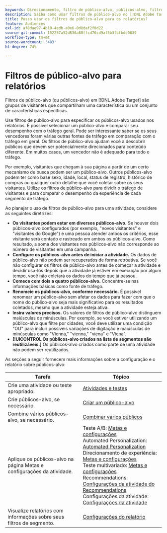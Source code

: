 ```yaml
---
keywords: Direcionamento, filtro de público-alvo, públicos-alvo, filtro
description: Saiba como usar filtros de público-alvo no [!DNL Adobe Target] para exibir dados de visitantes que compartilham características.
title: Posso usar os filtros de público-alvo para os relatórios?
feature: Audiences
exl-id: af8dae97-4b10-4edb-a0e6-0d8daf2f0d22
source-git-commit: 152257a52d836a88ffcd76cd9af5b3fbfbdc0839
workflow-type: tm+mt
source-wordcount: '483'
ht-degree: 74%

---
```


# Filtros de público-alvo para relatórios

Filtros de público-alvo (ou públicos-alvo) em [!DNL Adobe Target] são grupos de visitantes que compartilham uma característica ou um conjunto de características específicas.

Use filtros de público-alvo para especificar os públicos-alvo usados nos relatórios. É possível selecionar um público-alvo e comparar seu desempenho com o tráfego geral. Pode ser interessante saber se os seus vencedores foram várias outras fontes de tráfego em comparação com o tráfego em geral. Os filtros de público-alvo ajudam você a descobrir públicos que devem ser potencialmente direcionados para conteúdo diferente. Em muitos casos, um vencedor não é adequado para todo o tráfego.

Por exemplo, visitantes que chegam à sua página a partir de um certo mecanismo de busca podem ser um público-alvo. Outros públicos-alvo podem ter como base sexo, idade, local, status de registro, histórico de compras ou qualquer outro detalhe que você coletar sobre os seus visitantes. Utilize os filtros de público-alvo para dividir o tráfego de visitantes e para comparar o desempenho da experiência de cada segmento de tráfego.

Ao planejar o uso de filtros de público-alvo para uma atividade, considere as seguintes diretrizes:

* **Os visitantes podem estar em diversos públicos-alvo.** Se houver dois públicos-alvo configurados (por exemplo, &quot;novos visitantes&quot; e &quot;visitantes do Google&quot;) e uma pessoa atender ambos os critérios, esse visitante será contado e rastreado em ambos os públicos-alvo. Como resultado, a soma dos visitantes nos públicos-alvo não corresponde ao número de visitantes em uma campanha.
* **Configure os públicos-alvo antes de iniciar a atividade.** Os dados de público-alvo não podem ser recuperados de forma retroativa. Se você não configurar os filtros de público-alvo antes de começar a atividade e decidir usá-los depois que a atividade já estiver em execução por algum tempo, você não coletará os dados do tempo que já passou.
* **Comece com dois a quatro públicos-alvo.** Concentre-se nas informações básicas como fonte de tráfego.
* **Renomeie os públicos-alvo, conforme necessário.** É possível renomear um público-alvo sem afetar os dados para fazer com que o nome do público-alvo seja mais significativo para os resultados coletados, mesmo que a atividade esteja ativa.
* **Insira valores precisos.** Os valores de filtros de público-alvo distinguem maiúsculas de minúsculas. Por exemplo, se você estiver utilizando um público-alvo que filtre por cidades, você deve utilizar uma condição &quot;OU&quot; para incluir possíveis variações de digitação e maiúsculas de minúsculas como &quot;Vienna,&quot; &quot;vienna,&quot; &quot;viena&quot; e &quot;Viena&quot;.
* **[!UICONTROL Os públicos-alvo criados na lista de segmentos são reutilizáveis.]** Os públicos-alvo criados como parte de uma atividade não podem ser reutilizados.

As seções a seguir fornecem mais informações sobre a configuração e o relatório sobre públicos-alvo:

| Tarefa | Tópico |
|--- |--- |
| Crie uma atividade ou teste apropriado. | [Atividades e testes](/help/main/c-intro/target-key-concepts.md) |
| Crie públicos-alvo, se necessário. | [Criar um público-alvo](/help/main/c-target/c-audiences/create-audience.md) |
| Combine vários públicos-alvo, se necessário. | [Combinar vários públicos](/help/main/c-target/combining-multiple-audiences.md) |
| Aplique os públicos-alvo na página Metas e configurações da atividade. | Teste A/B: [Metas e configurações](/help/main/c-activities/t-test-ab/t-test-create-ab/ab-goals-and-settings.md)<br>Automated Personalization:  [Automated Personalization](/help/main/c-activities/t-automated-personalization/automated-personalization.md)<br>Direcionamento de experiência: [Metas e configurações](/help/main/c-activities/t-experience-target/t-xt-create/xt-goals-and-settings.md)<br>Teste multivariado:  [Metas e configurações](/help/main/c-activities/c-multivariate-testing/t-create-multivariate-test/goals-and-settings.md)<br>Recommendations: [Configurações da atividade do Recommendations](/help/main/c-recommendations/t-create-recs-activity/recs-activity-settings.md)<br>Configurações da atividade: [Configurações da atividade](/help/main/c-activities/activity-settings.md) |
| Visualize relatórios com informações sobre seus filtros de segmento. | [Configurações do relatório](/help/main/c-reports/c-report-settings/report-settings.md) |
